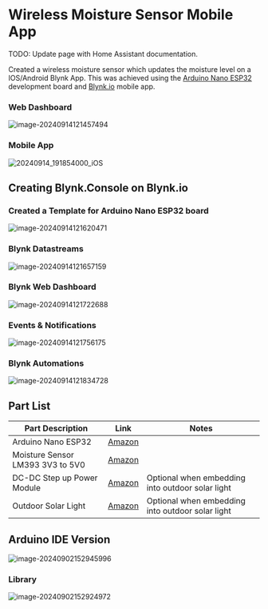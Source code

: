 # Wireless Moisture Sensor Mobile App

TODO: Update page with Home Assistant documentation.



Created a wireless moisture sensor which updates the moisture level on a IOS/Android Blynk App.  This was achieved using the [Arduino Nano ESP32](https://docs.arduino.cc/tutorials/nano-esp32/cheat-sheet/) development board and [Blynk.io](https://blynk.io/) mobile app.



### Web Dashboard

![image-20240914121457494](./docs/image-20240914121457494.png)

### Mobile App

![20240914_191854000_iOS](./docs/20240914_191854000_iOS.png)

## Creating Blynk.Console on Blynk.io



### Created a Template for Arduino Nano ESP32 board

![image-20240914121620471](./docs/image-20240914121620471.png)



### Blynk Datastreams

![image-20240914121657159](./docs/image-20240914121657159.png)



### Blynk Web Dashboard

![image-20240914121722688](./docs/image-20240914121722688.png)



### Events & Notifications

![image-20240914121756175](./docs/image-20240914121756175.png)



### Blynk Automations

![image-20240914121834728](./docs/image-20240914121834728.png)







## Part List

| Part Description                 | Link                                                         | Notes                                            |
| -------------------------------- | ------------------------------------------------------------ | ------------------------------------------------ |
| Arduino Nano ESP32               | [Amazon](https://www.amazon.com/Arduino-ABX00083-Bluetooth-MicroPython-Compatible/dp/B0C947BHK5/ref=sr_1_1_sspa?crid=1LHE1BPO6T1CZ&dib=eyJ2IjoiMSJ9.GzP-GvhsR81ftjmV7C-hRSqxdi7Hlz6onnJy09CvVnB-e47WF9xx4PdkocILjZLZ4-p8eQGgZsy9phlsHUloZ3YA28UBmBsaXXY-kSq7HMtZ5QUDp_gFwZPFEXGRyoHEkffdMc9bPb648RKSEVs7udJ8znY6hNYCjK9ObsZ3cdsXiE72gL84Gq4tIUNoOeL0sCpZaEllcZuov405Dpj6fMbgXtQx9B_cRFzzrbXb1wE.Gd4dJN_rXKFQugccEcY8jmhJfDvop7U8hwzMWc4P4WQ&dib_tag=se&keywords=arduino+nano+esp32&qid=1725316810&sprefix=arduino+nano+esp32%2Caps%2C148&sr=8-1-spons&sp_csd=d2lkZ2V0TmFtZT1zcF9hdGY&psc=1) |                                                  |
| Moisture Sensor LM393 3V3 to 5V0 | [Amazon](https://www.amazon.com/HiLetgo-Moisture-Automatic-Watering-Arduino/dp/B01DKISKLO/ref=sr_1_7?crid=385VNNPKGYP9Z&dib=eyJ2IjoiMSJ9.Rjq-jful1ChilKba7CvfTaS-a7HW40I4klVGc4dVpaEO5W0l1ykbPbeOfgeY5fQQ8qG74jjhlhqVhr2oHhCx4mVwh_ukMXXJ-hH_f3TVGiFgs5B4XULhke1zx4l9HmJYpHAS-uDcFrvh1-8VRKNABIUEGmirM2g9V51-e82l_ipeaTGd2YS6g7zuX6tdjwh1OzIu9djQ8eD3hVFfoRZbxhrBorkEY32Pmetzdc93mV0.618aWsLBCyyKAKvsJBXAoR_p9Cq2EB2yDsGL2XlIrpU&dib_tag=se&keywords=Soil+Moisture+Sensor&qid=1725316484&sprefix=soil+moisture+sensor%2Caps%2C135&sr=8-7) |                                                  |
| DC-DC Step up Power Module       | [Amazon](https://www.amazon.com/Comidox-Module-Voltage-Converter-0-9-5V/dp/B07L76KLRY/ref=sr_1_1?crid=8L59AUCHPTPV&dib=eyJ2IjoiMSJ9.pzjbPVYdYn3oi9dSMbHKqgPz-zK7e2UGQLyk7W1rekF5rwbqojQlIRZhxJRNTC9m57ZW_QxQAauhY5DquW8NJO2-tuF3wziDU56QPHYgeKENfbzlalE53JIuyPEncl3BQzRURcdB5DP_ojATs7qBR1axWapHSeJqnJv5anYQYBMZOYJTrLS9swagqEAVDQpaik8q6wh9RGzk8Cx0wK51y3VeSBvcghNffIVNqiaKvxo.pU5nT3HBZgaKZMnuzcvZkDD5rxWnGRhMecj5xy8H244&dib_tag=se&keywords=1.5V+1.8V+2.5V+3V+3.3V+3.7V+4.2V+to+5V+DC-DC+Step+Up+Power+Module+Voltage+Boost+Converter+Board+0.9-5V+to+5V+5PCS&qid=1725316674&sprefix=1.5v+1.8v+2.5v+3v+3.3v+3.7v+4.2v+to+5v+dc-dc+step+up+power+module+voltage+boost+converter+board+0.9-5v+to+5v+5pcs%2Caps%2C138&sr=8-1) | Optional when embedding into outdoor solar light |
| Outdoor Solar Light              | [Amazon](https://www.amazon.com/Outdoor-Waterproof-Powered-Security-Outside/dp/B0CMCKWZNN/ref=sr_1_3_sspa?crid=25VYANC3XXE05&dib=eyJ2IjoiMSJ9.daORrdqYLfwM_dNX85r1TSRyBJpTdWN-ZcjkIwM0OY0nHUzhopuFFpxV8PIwuVzJpGl1PPu-6DjGn1bAAfmqHHPFGahXmWxycMIiDsnmxja_f-9Zr-ahTTTwbe3AfgPCsw-J0mBM67VTqoNUIUTnx2-TfFNUU2YN6GSgB5Ll8JX42eJFhAU9yzlct15d42dbrlYwUFS8Y6jtVinhGU1ZXyLFd-pereDICt77K3ngYdaBtLw2b0rN3KnhQp8J_hY5rUK7lhdMkfe79J1A9urlRPagpWIzvCTJRMRaSpd4B4Q.KnsU8r6QEFFh9sxASJdo2UZ7NZEAVzy8MQl1x4CoC2o&dib_tag=se&keywords=Solar%2BLights%2BOutdoor%2BWaterproof%2BMotion%2BSensor%2C380%2BLED%2BSolar%2BPowered%2BFlood%2BLights%2B3000LM%2BSolar%2BSecurity%2BWall%2BLights%2Bwith%2B3%2BModes%2BIP65%2BWaterproof%2Bfor%2BOutside%2C%2BYard%2C%2BWall%2C%2BStreet%2C%2BPatio&qid=1725316765&s=hi&sprefix=solar%2Blights%2Boutdoor%2Bwaterproof%2Bmotion%2Bsensor%2C380%2Bled%2Bsolar%2Bpowered%2Bflood%2Blights%2B3000lm%2Bsolar%2Bsecurity%2Bwall%2Blights%2Bwith%2B3%2Bmodes%2Bip65%2Bwaterproof%2Bfor%2Boutside%2C%2Byard%2C%2Bwall%2C%2Bstreet%2C%2Bpatio%2Ctools%2C140&sr=1-3-spons&sp_csd=d2lkZ2V0TmFtZT1zcF9hdGY&th=1) | Optional when embedding into outdoor solar light |

## Arduino IDE Version



![image-20240902152945996](./docs/image-20240902152945996.png)



### Library

![image-20240902152924972](./docs/image-20240902152924972.png)
